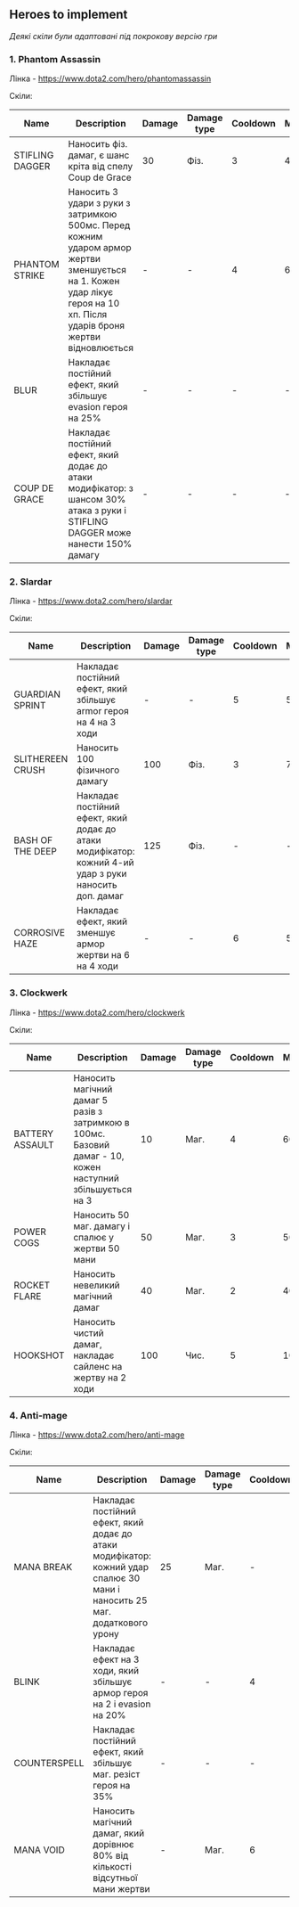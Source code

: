 ## Heroes to implement
_Деякі скіли були адаптовані під покрокову версію гри_

### 1. Phantom Assassin
Лінка - https://www.dota2.com/hero/phantomassassin

Скіли:

| Name            | Description                                                                                                                                                            | Damage | Damage type | Cooldown | Manacost |
|-----------------|------------------------------------------------------------------------------------------------------------------------------------------------------------------------|--------|-------------|----------|----------|
| STIFLING DAGGER | Наносить  фіз. дамаг, є шанс кріта від спелу Coup de Grace                                                                                                             | 30     | Фіз.        | 3        | 40       |
| PHANTOM STRIKE  | Наносить 3 удари з руки з затримкою 500мс. Перед кожним ударом армор жертви зменшується на 1. Кожен удар лікує героя на 10 хп. Після ударів броня жертви відновлюється | -      | -           | 4        | 60       |
| BLUR            | Накладає постійний ефект, який збільшує evasion героя на 25%                                                                                                           | -      | -           | -        | -        |
| COUP DE GRACE   | Накладає постійний ефект, який додає до атаки модифікатор: з шансом 30% атака з руки і STIFLING DAGGER може нанести 150% дамагу                                        | -      | -           | -        | -        |


### 2. Slardar
Лінка - https://www.dota2.com/hero/slardar

Скіли:

| Name             | Description                                                                                            | Damage | Damage type | Cooldown | Manacost |
|------------------|--------------------------------------------------------------------------------------------------------|--------|-------------|----------|----------|
| GUARDIAN SPRINT  | Накладає постійний ефект, який збільшує armor героя на 4 на 3 ходи                                     | -      | -           | 5        | 50       |
| SLITHEREEN CRUSH | Наносить 100 фізичного дамагу                                                                          | 100    | Фіз.        | 3        | 70       |
| BASH OF THE DEEP | Накладає постійний ефект, який додає до атаки модифікатор: кожний 4-ий удар з руки наносить доп. дамаг | 125    | Фіз.        | -        | -        |
| CORROSIVE HAZE   | Накладає ефект, який зменшує армор жертви на 6 на 4 ходи                                               | -      | -           | 6        | 50       |


### 3. Clockwerk
Лінка - https://www.dota2.com/hero/clockwerk

Скіли:

| Name            | Description                                                                                                | Damage | Damage type | Cooldown | Manacost |
|-----------------|------------------------------------------------------------------------------------------------------------|--------|-------------|----------|----------|
| BATTERY ASSAULT | Наносить магічний дамаг 5 разів з затримкою в 100мс. Базовий дамаг - 10, кожен наступний збільшується на 3 | 10     | Маг.        | 4        | 60       |
| POWER COGS      | Наносить 50 маг. дамагу і спалює у жертви 50 мани                                                          | 50     | Маг.        | 3        | 50       |
| ROCKET FLARE    | Наносить невеликий магічний дамаг                                                                          | 40     | Маг.        | 2        | 40       |
| HOOKSHOT        | Наносить чистий дамаг, накладає сайленс на жертву на 2 ходи                                                | 100    | Чис.        | 5        | 100      |


### 4. Anti-mage
Лінка - https://www.dota2.com/hero/anti-mage

Скіли:

| Name         | Description                                                                                                                | Damage | Damage type | Cooldown | Manacost |
|--------------|----------------------------------------------------------------------------------------------------------------------------|--------|-------------|----------|----------|
| MANA BREAK   | Накладає постійний ефект, який додає до атаки модифікатор: кожний удар спалює 30 мани і наносить 25 маг. додаткового урону | 25     | Маг.        | -        | -        |
| BLINK        | Накладає ефект на 3 ходи, який збільшує армор героя на 2 і evasion на 20%                                                  | -      | -           | 4        | 50       |
| COUNTERSPELL | Накладає постійний ефект, який збільшує маг. резіст героя на 35%                                                           | -      | -           | -        | -        |
| MANA VOID    | Наносить магічний дамаг, який дорівнює 80% від кількості відсутньої мани жертви                                            | -      | Маг.        | 6        | 100      |

